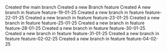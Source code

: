 Created the main branch
Created a new Branch feature
Created A new branch in feature feature-19-01-25
Created a new branch in feature feature-22-01-25
Created a new branch in feature feature-23-01-25
Created a new branch in feature feature-25-01-25
Created a new branch in feature feature-28-01-25
Created a new branch in feature feature-30-01-25
Created a new branch in feature feature-31-01-25
Created a new branch in feature feature-02-02-25
Created a new branch in feature feature-04-02-25
